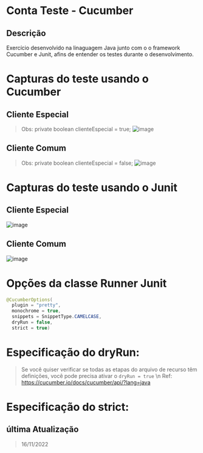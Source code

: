 # Conta Teste - Cucumber

## Descrição
Exercício desenvolvido na linaguagem Java junto com o o framework Cucumber e Junit, afins de entender os testes durante o desenvolvimento.

# Capturas do teste usando o Cucumber

## Cliente Especial
> Obs: private boolean clienteEspecial = true;
> ![image](https://user-images.githubusercontent.com/38986134/202322136-0add3f09-2396-44e5-bdee-b3b42b0425b1.png)


## Cliente Comum
> Obs: private boolean clienteEspecial = false;
![image](https://user-images.githubusercontent.com/38986134/202322062-6ec74141-a4d3-45b6-89c2-48306e81cedd.png)


# Capturas do teste usando o Junit

## Cliente Especial
![image](https://user-images.githubusercontent.com/38986134/202322333-4d089661-40c6-461d-b170-1a6166407d28.png)

## Cliente Comum
![image](https://user-images.githubusercontent.com/38986134/202322408-6a245233-4116-4e87-aaa2-4d7e34d27d67.png)

# Opções da classe Runner Junit
```java
@CucumberOptions(
  plugin = "pretty", 
  monochrome = true, 
  snippets = SnippetType.CAMELCASE, 
  dryRun = false, 
  strict = true)
```

# Especificação do dryRun:
> Se você quiser verificar se todas as etapas do arquivo de recurso têm definições, você pode precisa ativar o `dryRun = true`
\n Ref: https://cucumber.io/docs/cucumber/api/?lang=java

# Especificação do strict:

## última Atualização
> 16/11/2022
